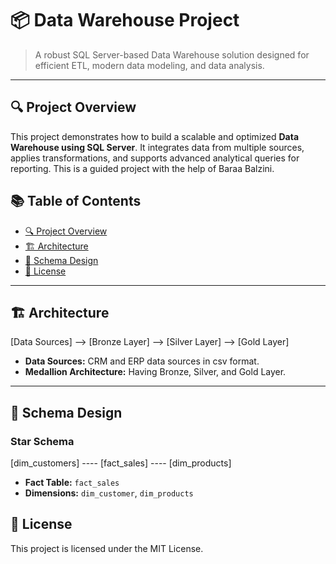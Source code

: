 # 📦 Data Warehouse Project

> A robust SQL Server-based Data Warehouse solution designed for efficient ETL, modern data modeling, and data analysis. 

---

## 🔍 Project Overview

This project demonstrates how to build a scalable and optimized **Data Warehouse using SQL Server**. It integrates data from multiple sources, applies transformations, and supports advanced analytical queries for reporting. This is a guided project with the help of Baraa Balzini.


## 📚 Table of Contents

- [🔍 Project Overview](#-project-overview)
- [🏗️ Architecture](#️-architecture)
- [🧱 Schema Design](#-schema-design)
- [📄 License](#-license)

---

## 🏗️ Architecture

[Data Sources] --> [Bronze Layer] --> [Silver Layer] --> [Gold Layer]

- **Data Sources:** CRM and ERP data sources in csv format.
- **Medallion Architecture:** Having Bronze, Silver, and Gold Layer.

---

## 🧱 Schema Design

### Star Schema

[dim_customers] ---- [fact_sales] ---- [dim_products]

- **Fact Table:** `fact_sales`
- **Dimensions:** `dim_customer`, `dim_products`

## 📄 License
This project is licensed under the MIT License.
